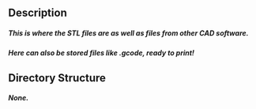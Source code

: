 
## Description
##### This is where the STL files are as well as files from other CAD software. 
##### Here can also be stored files like .gcode, ready to print!

## Directory Structure
##### None.
            